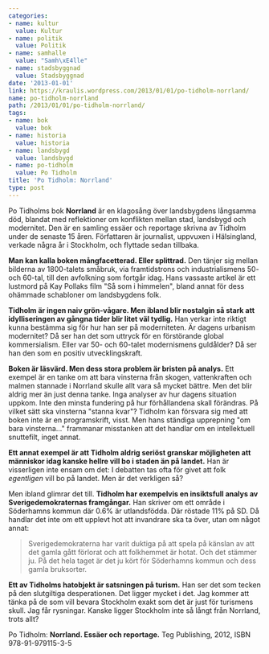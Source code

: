 ```yaml
---
categories:
- name: kultur
  value: Kultur
- name: politik
  value: Politik
- name: samhalle
  value: "Samh\xE4lle"
- name: stadsbyggnad
  value: Stadsbyggnad
date: '2013-01-01'
link: https://kraulis.wordpress.com/2013/01/01/po-tidholm-norrland/
name: po-tidholm-norrland
path: /2013/01/01/po-tidholm-norrland/
tags:
- name: bok
  value: bok
- name: historia
  value: historia
- name: landsbygd
  value: landsbygd
- name: po-tidholm
  value: Po Tidholm
title: 'Po Tidholm: Norrland'
type: post
---
```

Po Tidholms bok **Norrland** är en klagosång över landsbygdens långsamma död, blandat med reflektioner om konflikten mellan stad, landsbygd och modernitet. Den är en samling essäer och reportage skrivna av Tidholm under de senaste 15 åren. Författaren är journalist, uppvuxen i Hälsingland, verkade några år i Stockholm, och flyttade sedan tillbaka.

**Man kan kalla boken mångfacetterad. Eller splittrad.** Den tänjer sig mellan bilderna av 1800-talets småbruk, via framtidstrons och industrialismens 50- och 60-tal, till den avfolkning som fortgår idag. Hans vassaste artikel är ett lustmord på Kay Pollaks film "Så som i himmelen", bland annat för dess ohämmade schabloner om landsbygdens folk.



**Tidholm är ingen naiv grön-vågare. Men ibland blir nostalgin så stark att idylliseringen av gångna tider blir litet väl tydlig.** Han verkar inte riktigt kunna bestämma sig för hur han ser på moderniteten. Är dagens urbanism modernitet? Då ser han det som uttryck för en förstörande global kommersialism. Eller var 50- och 60-talet modernismens guldålder? Då ser han den som en positiv utvecklingskraft.

**Boken är läsvärd. Men dess stora problem är bristen på analys.** Ett exempel är en tanke om att bara vinsterna från skogen, vattenkraften och malmen stannade i  Norrland skulle allt vara så mycket bättre. Men det blir aldrig mer än just denna tanke. Inga analyser av hur dagens situation uppkom. Inte den minsta fundering på hur förhållandena skall förändras. På vilket sätt ska vinsterna "stanna kvar"? Tidholm kan försvara sig med att boken inte är en programskrift, visst. Men hans ständiga upprepning "om bara vinsterna..." frammanar misstanken att det handlar om en intellektuell snuttefilt, inget annat.

**Ett annat exempel är att Tidholm aldrig seriöst granskar möjligheten att människor idag kanske hellre vill bo i staden än på landet.** Han är visserligen inte ensam om det: I debatten tas ofta för givet att folk *egentligen* vill bo på landet. Men är det verkligen så?

Men ibland glimrar det till. **Tidholm har exempelvis en insiktsfull analys av Sverigedemokraternas framgångar.** Han skriver om ett område i Söderhamns kommun där 0.6% är utlandsfödda. Där röstade 11% på SD. Då handlar det inte om ett upplevt hot att invandrare ska ta över, utan om något annat:

> Sverigedemokraterna har varit duktiga på att spela på känslan av att det gamla gått förlorat och att folkhemmet är hotat. Och det stämmer ju. På det hela taget är det ju kört för Söderhamns kommun och dess gamla bruksorter.

**Ett av Tidholms hatobjekt är satsningen på turism.** Han ser det som tecken på den slutgiltiga desperationen. Det ligger mycket i det. Jag kommer att tänka på de som vill bevara Stockholm exakt som det är just för turismens skull. Jag får rysningar. Kanske ligger Stockholm inte så långt från Norrland, trots allt?

Po Tidholm: **Norrland. Essäer och reportage.** Teg Publishing, 2012, ISBN 978-91-979115-3-5

